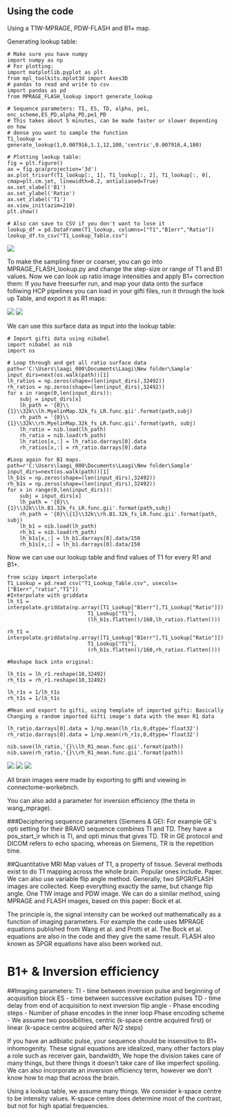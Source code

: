 ## Using the code

Using a T1W-MPRAGE, PDW-FLASH and B1+ map.

Generating lookup table:
```
# Make sure you have numpy
import numpy as np
# For plotting:
import matplotlib.pyplot as plt
from mpl_toolkits.mplot3d import Axes3D
# pandas to read and write to csv
import pandas as pd
from MPRAGE_FLASH_lookup import generate_lookup

# Sequence parameters: TI, ES, TD, alpha, pe1, enc_scheme,ES_PD,alpha_PD,pe1_PD
# This takes about 5 minutes, can be made faster or slower depending on how
# dense you want to sample the function
T1_lookup = generate_lookup(1,0.007916,1.1,12,100,'centric',0.007916,4,180)

# Plotting lookup table:
fig = plt.figure()
ax = fig.gca(projection='3d')
ax.plot_trisurf(T1_lookup[:, 1], T1_lookup[:, 2], T1_lookup[:, 0], cmap=plt.cm.jet, linewidth=0.2, antialiased=True)
ax.set_xlabel('B1')
ax.set_ylabel('Ratio')
ax.set_zlabel('T1')
ax.view_init(azim=210)
plt.show()

# Also can save to CSV if you don't want to lose it
lookup_df = pd.DataFrame(T1_lookup, columns=["T1","B1err","Ratio"])
lookup_df.to_csv("T1_Lookup_Table.csv")

```
![](imgs/Lookup_Table.png)

To make the sampling finer or coarser, you can go into MPRAGE_FLASH_lookup.py and change the step-size or range of T1 and B1 values.
Now we can look up ratio image intensities and apply B1+ correction them:
If you have freesurfer run, and map your data onto the surface folliwing HCP pipelines you can load in your gifti files, run it through the look up Table, and export it as R1 maps:

![](imgs/Ratio_Image.JPG) ![](imgs/B1_Map.JPG)


We can use this surface data as input into the lookup table:

```
# Import gifti data using nibabel
import nibabel as nib
import os

# Loop through and get all ratio surface data
path=r'C:\Users\laagi_000\Documents\Laagi\New folder\Sample'
input_dirs=next(os.walk(path))[1]
lh_ratios = np.zeros(shape=(len(input_dirs),32492))
rh_ratios = np.zeros(shape=(len(input_dirs),32492))
for x in range(0,len(input_dirs)):
    subj = input_dirs[x]
    lh_path = '{0}\\{1}\\32k\\lh.MyelinMap.32k_fs_LR.func.gii'.format(path,subj)
    rh_path = '{0}\\{1}\\32k\\rh.MyelinMap.32k_fs_LR.func.gii'.format(path, subj)
    lh_ratio = nib.load(lh_path)
    rh_ratio = nib.load(rh_path)
    lh_ratios[x,:] = lh_ratio.darrays[0].data
    rh_ratios[x,:] = rh_ratio.darrays[0].data

#Loop again for B1 maps.
path=r'C:\Users\laagi_000\Documents\Laagi\New folder\Sample'
input_dirs=next(os.walk(path))[1]
lh_b1s = np.zeros(shape=(len(input_dirs),32492))
rh_b1s = np.zeros(shape=(len(input_dirs),32492))
for x in range(0,len(input_dirs)):
    subj = input_dirs[x]
    lh_path = '{0}\\{1}\\32k\\lh.B1.32k_fs_LR.func.gii'.format(path,subj)
    rh_path = '{0}\\{1}\\32k\\rh.B1.32k_fs_LR.func.gii'.format(path, subj)
    lh_b1 = nib.load(lh_path)
    rh_b1 = nib.load(rh_path)
    lh_b1s[x,:] = lh_b1.darrays[0].data/150
    rh_b1s[x,:] = lh_b1.darrays[0].data/150

```

Now we can use our lookup table and find values of T1 for every R1 and B1+.

```
from scipy import interpolate
T1_Lookup = pd.read_csv("T1_Lookup_Table.csv", usecols=["B1err","ratio","T1"])
#Interpolate with griddata
lh_t1 = interpolate.griddata(np.array([T1_Lookup["B1err"],T1_Lookup["Ratio"]]).T,
                          T1_Lookup["T1"],
                          (lh_b1s.flatten()/160,lh_ratios.flatten()))

rh_t1 = interpolate.griddata(np.array([T1_Lookup["B1err"],T1_Lookup["Ratio"]]).T,
                          T1_Lookup["T1"],
                          (rh_b1s.flatten()/160,rh_ratios.flatten()))

#Reshape back into original:

lh_t1s = lh_r1.reshape(10,32492)
rh_t1s = rh_r1.reshape(10,32492)

lh_r1s = 1/lh_t1s
rh_t1s = 1/lh_t1s

#Mean and export to gifti, using template of imported gifti: Basically Changing a random imported Gifti image's data with the mean R1 data

lh_ratio.darrays[0].data = 1/np.mean(lh_r1s,0,dtype='float32')
rh_ratio.darrays[0].data = 1/np.mean(rh_r1s,0,dtype='float32')

nib.save(lh_ratio,'{}\\lh_R1_mean.func.gii'.format(path))
nib.save(rh_ratio,'{}\\rh_R1_mean.func.gii'.format(path))
```
![](imgs/T1_Map.JPG) ![](imgs/R1_Map.JPG) ![](imgs/Ratio_Image.JPG)

All brain images were made by exporting to gifti and viewing in connectome-workebnch.

You can also add a parameter for inversion efficiency (the theta in wang_mprage).

###Deciphering sequence parameters (Siemens & GE):
For example GE's opti setting for their BRAVO sequence combines TI and TD. They have a pos_start_ir which is TI, and opti minus that gives TD.
TR in GE protocol and DICOM refers to echo spacing, whereas on Siemens, TR is the repetition time.

##Quantitative MRI
Map values of T1, a property of tissue. Several methods exist to do T1 mapping across the whole brain.
Popular ones include. Paper. We can also use variable flip angle method. Generally, two SPGR/FLASH images are collected.
Keep everything exactly the same, but change flip angle. One T1W image and PDW image. We can do a similar method, using
MPRAGE and FLASH images, based on this paper: Bock et al.

The principle is, the signal intensity can be worked out mathematically as a function of imaging parameters. For example the code uses MPRAGE equations published from Wang et al. and Protti et al. The Bock et al. equations are also in the code and they give the same result. FLASH also known as SPGR equations have also been worked out.

# B1+ & Inversion efficiency

##Imaging parameters:
TI - time between inversion pulse and beginning of acquisition block
ES - time between successive excitation pulses
TD - time delay from end of acquisition to next inversion
flip angle -
Phase encoding steps - Number of phase encodes in the inner loop
Phase encoding scheme - We assume two possibilities, centric (k-space centre acquired first) or linear (k-space centre acquired after N/2 steps)

If you have an adibiatic pulse, your sequence should be insensitive to B1+ inhomogenity.
These signal equations are idealized, many other factors play a role such as receiver gain, bandwidth,
We hope the division takes care of many things, but there things it doesn't take care of like imperfect spoiling. We can also incorporate an inversion efficiency term, however we don't know how to map that across the brain.


Using a lookup table, we assume many things. We consider k-space centre to be intensity values. K-space centre does determine most of the contrast, but not for high spatial frequencies.
